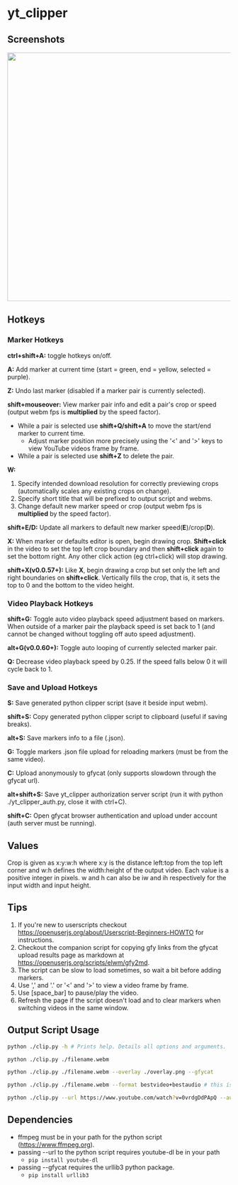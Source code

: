 # yt_clipper

## Screenshots

<img src="https://i.imgur.com/S2pWtEy.jpg" width="560">

## Hotkeys

### Marker Hotkeys

**ctrl+shift+A:** toggle hotkeys on/off.

**A:** Add marker at current time (start = green, end = yellow, selected = purple).

**Z:** Undo last marker (disabled if a marker pair is currently selected).

**shift+mouseover:** View marker pair info and edit a pair's crop or speed (output webm fps is **multiplied** by the speed factor).

* While a pair is selected use **shift+Q/shift+A** to move the start/end marker to current time.
  * Adjust marker position more precisely using the '<' and '>' keys to view YouTube videos frame by frame.
* While a pair is selected use **shift+Z** to delete the pair.

**W:**

  1. Specify intended download resolution for correctly previewing crops (automatically scales any existing crops on change).
  2. Specify short title that will be prefixed to output script and webms.
  3. Change default new marker speed or crop (output webm fps is **multiplied** by the speed factor).

**shift+E/D:** Update all markers to default new marker speed(**E**)/crop(**D**).

**X:** When marker or defaults editor is open, begin drawing crop. **Shift+click** in the video to set the top left crop boundary and then **shift+click** again to set the bottom right. Any other click action (eg ctrl+click) will stop drawing.

**shift+X(v0.0.57+):** Like **X**, begin drawing a crop but set only the left and right boundaries on **shift+click**. Vertically fills the crop, that is, it sets the top to 0 and the bottom to the video height.

### Video Playback Hotkeys

**shift+G:** Toggle auto video playback speed adjustment based on markers. When outside of a marker pair the playback speed is set back to 1 (and cannot be changed without toggling off auto speed adjustment).

**alt+G(v0.0.60+):** Toggle auto looping of currently selected marker pair.

**Q:** Decrease video playback speed by 0.25. If the speed falls below 0 it will cycle back to 1.

### Save and Upload Hotkeys

**S:** Save generated python clipper script (save it beside input webm).

**shift+S:** Copy generated python clipper script to clipboard (useful if saving breaks).

**alt+S:** Save markers info to a file (.json).

**G:** Toggle markers .json file upload for reloading markers (must be from the same video).

**C:** Upload anonymously to gfycat (only supports slowdown through the gfycat url).

**alt+shift+S:** Save yt_clipper authorization server script (run it with python ./yt_clipper_auth.py, close it with ctrl+C).

**shift+C:** Open gfycat browser authentication and upload under account (auth server must be running).

## Values

Crop is given as x:y:w:h where x:y is the distance left:top from the top left corner and w:h defines the width:height of the output video. Each value is a positive integer in pixels. w and h can also be iw and ih respectively for the input width and input height.

## Tips

  1. If you're new to userscripts checkout <https://openuserjs.org/about/Userscript-Beginners-HOWTO> for instructions.
  2. Checkout the companion script for copying gfy links from the gfycat upload results page as markdown at <https://openuserjs.org/scripts/elwm/gfy2md>.
  3. The script can be slow to load sometimes, so wait a bit before adding markers.
  4. Use ',' and '.' or '<' and '>' to view a video frame by frame.
  5. Use [space_bar] to pause/play the video.
  6. Refresh the page if the script doesn't load and to clear markers when switching videos in the same window.

## Output Script Usage

```sh
python ./clip.py -h # Prints help. Details all options and arguments.

python ./clip.py ./filename.webm

python ./clip.py ./filename.webm --overlay ./overlay.png --gfycat

python ./clip.py ./filename.webm --format bestvideo+bestaudio # this is the default format

python ./clip.py --url https://www.youtube.com/watch?v=0vrdgDdPApQ --audio
```

## Dependencies

* ffmpeg must be in your path for the python script (<https://www.ffmpeg.org>).
* passing --url to the python script requires youtube-dl be in your path
  * `pip install youtube-dl`
* passing --gfycat requires the urllib3 python package.
  * `pip install urllib3`
